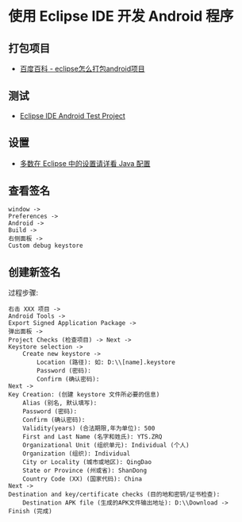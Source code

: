 # 使用 Eclipse IDE 开发 Android 程序

## 打包项目
* [百度百科 - eclipse怎么打包android项目](https://jingyan.baidu.com/article/fedf0737b7e76835ac8977a6.html)

## 测试
* [Eclipse IDE Android Test Project](http://www.cnblogs.com/GnagWang/archive/2010/12/16/1908710.html)

## 设置
* [多数在 Eclipse 中的设置请详看 Java 配置](../java/eclipse.md)

## 查看签名
    window ->
    Preferences ->
    Android ->
    Build ->
    右侧面板 ->
    Custom debug keystore

## 创建新签名
过程步骤:

    右击 XXX 项目 ->
    Android Tools ->
    Export Signed Application Package ->
    弹出面板 ->
    Project Checks (检查项目) -> Next ->
    Keystore selection ->
        Create new keystore ->
            Location (路径): 如: D:\\[name].keystore
            Password (密码):
            Confirm (确认密码):
    Next ->
    Key Creation: (创建 keystore 文件所必要的信息)
        Alias (别名, 默认填写):
        Password (密码):
        Confirm (确认密码):
        Validity(years) (合法期限,年为单位): 500
        First and Last Name (名字和姓氏): YTS.ZRQ
        Organizational Unit (组织单元): Individual (个人)
        Organization (组织): Individual
        City or Locality (城市或地区): QingDao
        State or Province (州或省): ShanDong
        Country Code (XX) (国家代码): China
    Next ->
    Destination and key/certificate checks (目的地和密钥/证书检查):
        Destination APK file (生成的APK文件输出地址): D:\\Download ->
    Finish (完成)
